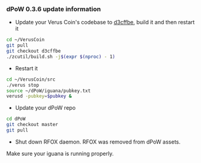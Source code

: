 ### dPoW 0.3.6 update information

- Update your Verus Coin's codebase to [d3cffbe](https://github.com/VerusCoin/VerusCoin/tree/d3cffbe4e088166f980afdcf14ed5fbed72b542b), build it and then restart it

```bash
cd ~/VerusCoin
git pull
git checkout d3cffbe
./zcutil/build.sh -j$(expr $(nproc) - 1)
```

- Restart it

```bash
cd ~/VerusCoin/src
./verus stop
source ~/dPoW/iguana/pubkey.txt
verusd -pubkey=$pubkey &
```

- Update your dPoW repo

```bash
cd dPoW
git checkout master
git pull
```
- Shut down RFOX daemon. RFOX was removed from dPoW assets.

Make sure your iguana is running properly.
